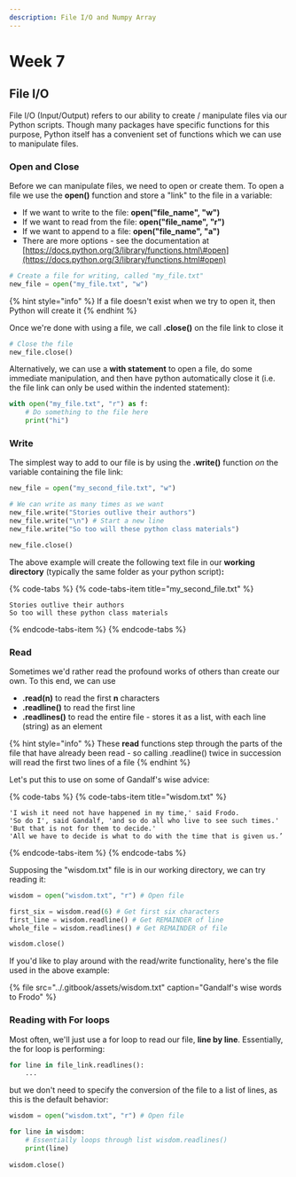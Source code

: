 ```yaml
---
description: File I/O and Numpy Array
---
```


# Week 7

## File I/O

File I/O \(Input/Output\) refers to our ability to create / manipulate files via our Python scripts. Though many packages have specific functions for this purpose, Python itself has a convenient set of functions which we can use to manipulate files.

### Open and Close <a id="Open-and-Close"></a>

Before we can manipulate files, we need to open or create them. To open a file we use the **open\(\)** function and store a "link" to the file in a variable:

* If we want to write to the file: **open\("file\_name", "w"\)**
* If we want to read from the file: **open\("file\_name", "r"\)**
* If we want to append to a file: **open\("file\_name", "a"\)**
* There are more options - see the documentation at [https://docs.python.org/3/library/functions.html\#open](https://docs.python.org/3/library/functions.html#open)

```python
# Create a file for writing, called "my_file.txt"
new_file = open("my_file.txt", "w")
```

{% hint style="info" %}
If a file doesn't exist when we try to open it, then Python will create it
{% endhint %}

Once we're done with using a file, we call **.close\(\)** on the file link to close it

```python
# Close the file
new_file.close()
```

Alternatively, we can use a **with statement** to open a file, do some immediate manipulation, and then have python automatically close it \(i.e. the file link can only be used within the indented statement\):

```python
with open("my_file.txt", "r") as f:
    # Do something to the file here
    print("hi")
```

### Write <a id="Write"></a>

The simplest way to add to our file is by using the **.write\(\)** function _on_ the variable containing the file link:

```python
new_file = open("my_second_file.txt", "w")

# We can write as many times as we want
new_file.write("Stories outlive their authors")
new_file.write("\n") # Start a new line
new_file.write("So too will these python class materials")

new_file.close()
```

The above example will create the following text file in our **working directory** \(typically the same folder as your python script\)**:**

{% code-tabs %}
{% code-tabs-item title="my\_second\_file.txt" %}
```text
Stories outlive their authors
So too will these python class materials
```
{% endcode-tabs-item %}
{% endcode-tabs %}

### Read <a id="Read"></a>

Sometimes we'd rather read the profound works of others than create our own. To this end, we can use

* **.read\(n\)** to read the first **n** characters
* **.readline\(\)** to read the first line
* **.readlines\(\)** to read the entire file - stores it as a list, with each line \(string\) as an element

{% hint style="info" %}
These **read** functions step through the parts of the file that have already been read - so calling .readline\(\) twice in succession will read the first two lines of a file
{% endhint %}

Let's put this to use on some of Gandalf's wise advice:

{% code-tabs %}
{% code-tabs-item title="wisdom.txt" %}
```
'I wish it need not have happened in my time,' said Frodo.
'So do I', said Gandalf, 'and so do all who live to see such times.'
'But that is not for them to decide.'
'All we have to decide is what to do with the time that is given us.’
```
{% endcode-tabs-item %}
{% endcode-tabs %}

Supposing the "wisdom.txt" file is in our working directory, we can try reading it:

```python
wisdom = open("wisdom.txt", "r") # Open file

first_six = wisdom.read(6) # Get first six characters
first_line = wisdom.readline() # Get REMAINDER of line
whole_file = wisdom.readlines() # Get REMAINDER of file

wisdom.close()
```

If you'd like to play around with the read/write functionality, here's the file used in the above example:

{% file src="../.gitbook/assets/wisdom.txt" caption="Gandalf\'s wise words to Frodo" %}

### Reading with For loops

Most often, we'll just use a for loop to read our file, **line by line**. Essentially, the for loop is performing:

```python
for line in file_link.readlines():
    ...
```

but we don't need to specify the conversion of the file to a list of lines, as this is the default behavior:

```python
wisdom = open("wisdom.txt", "r") # Open file

for line in wisdom:
    # Essentially loops through list wisdom.readlines()
    print(line)
    
wisdom.close()
```

